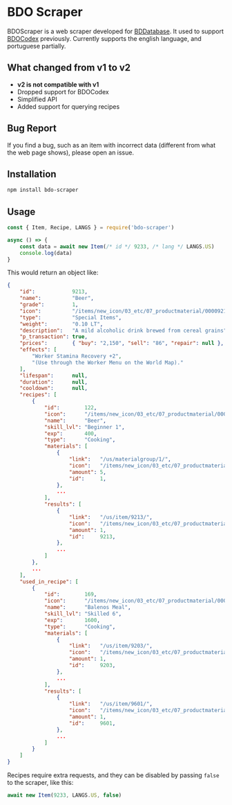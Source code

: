 # BDO Scraper
BDOScraper is a web scraper developed for [BDDatabase](https://bddatabase.net/). It used to support [BDOCodex](http://bdocodex.com/) previously. Currently supports the english language, and portuguese partially.

## What changed from v1 to v2
- **v2 is not compatible with v1**
- Dropped support for BDOCodex
- Simplified API
- Added support for querying recipes

## Bug Report
If you find a bug, such as an item with incorrect data (different from what the web page shows), please open an issue.

## Installation
```bash
npm install bdo-scraper
```

## Usage
```javascript
const { Item, Recipe, LANGS } = require('bdo-scraper')

async () => {
    const data = await new Item(/* id */ 9233, /* lang */ LANGS.US)
    console.log(data)
}
```
This would return an object like:
```json
{
    "id":            9213,
    "name":          "Beer",
    "grade":         1,
    "icon":          "/items/new_icon/03_etc/07_productmaterial/00009213.png",
    "type":          "Special Items",
    "weight":        "0.10 LT",
    "description":   "A mild alcoholic drink brewed from cereal grains",
    "p_transaction": true,
    "prices":        { "buy": "2,150", "sell": "86", "repair": null },
    "effects": [
        "Worker Stamina Recovery +2",
        "(Use through the Worker Menu on the World Map)."
    ],
    "lifespan":      null,
    "duration":      null,
    "cooldown":      null,
    "recipes": [
        {
            "id":        122,
            "icon":      "/items/new_icon/03_etc/07_productmaterial/00009213.png",
            "name":      "Beer",
            "skill_lvl": "Beginner 1",
            "exp":       400,
            "type":      "Cooking",
            "materials": [
                {
                    "link":   "/us/materialgroup/1/",
                    "icon":   "/items/new_icon/03_etc/07_productmaterial/00007005.png",
                    "amount": 5,
                    "id":     1,
                },
                ...
            ],
            "results": [
                {
                    "link":   "/us/item/9213/",
                    "icon":   "/items/new_icon/03_etc/07_productmaterial/00009213.png",
                    "amount": 1,
                    "id":     9213,
                },
                ...
            ]
        },
        ...
    ],
    "used_in_recipe": [
        {
            "id":        169,
            "icon":      "/items/new_icon/03_etc/07_productmaterial/00009601.png",
            "name":      "Balenos Meal",
            "skill_lvl": "Skilled 6",
            "exp":       1600,
            "type":      "Cooking",
            "materials": [
                {
                    "link":   "/us/item/9203/",
                    "icon":   "/items/new_icon/03_etc/07_productmaterial/00009203.png",
                    "amount": 1,
                    "id":     9203,
                },
                ...
            ],
            "results": [
                {
                    "link":   "/us/item/9601/",
                    "icon":   "/items/new_icon/03_etc/07_productmaterial/00009601.png",
                    "amount": 1,
                    "id":     9601,
                },
                ...
            ]
        }
    ]
}
```
Recipes require extra requests, and they can be disabled by passing `false` to the scraper, like this:
```javascript
await new Item(9233, LANGS.US, false)
```